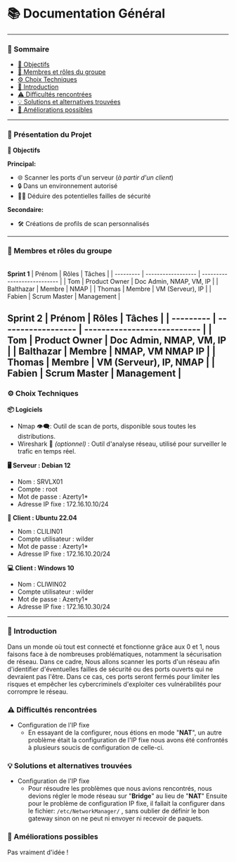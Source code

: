 # 📚 Documentation Général
---
### 📑 Sommaire
- [🎯 Objectifs](#objectifs)
- [👥 Membres et rôles du groupe](#membres-et-rôles-du-groupe)
- [⚙️ Choix Techniques](#choix-techniques)
- [📜 Introduction](#introduction)
- [⚠️ Difficultés rencontrées](#difficultés-rencontrées)
- [💡 Solutions et alternatives trouvées](#solutions-et-alternatives-trouvées)
- [🚀 Améliorations possibles](#améliorations-possibles)
---
### **📝 Présentation du Projet**

**🎯 Objectifs**
<span id="objectifs"></span>  

**Principal:**
- 🌐 Scanner les ports d'un serveur (*à partir d'un client*)
- 🔒 Dans un environnement autorisé
- 🕵️‍♂️ Déduire des potentielles failles de sécurité

**Secondaire:**
- 🛠️ Créations de profils de scan personnalisés
---
### **👥 Membres et rôles du groupe**
<span id="membres-et-rôles-du-groupe"></span>  
**Sprint 1**
| Prénom    | Rôles              | Tâches                      | 
| --------- | ------------------ | --------------------------- |
| Tom       | Product Owner      | Doc Admin, NMAP, VM, IP     |
| Balthazar | Membre             | NMAP                        |
| Thomas    | Membre             | VM (Serveur), IP            |
| Fabien    | Scrum Master       | Management                  |

**Sprint 2**
| Prénom    | Rôles              | Tâches                      | 
| --------- | ------------------ | --------------------------- |
| Tom       | Product Owner      | Doc Admin, NMAP, VM, IP     |
| Balthazar | Membre             | NMAP, VM NMAP IP                        |
| Thomas    | Membre             | VM (Serveur), IP, NMAP            |
| Fabien    | Scrum Master       | Management                  |
---
### **⚙️ Choix Techniques**
<span id="choix-techniques"></span>
**📦 Logiciels**
- Nmap 👁️‍🗨️: Outil de scan de ports, disponible sous toutes les distributions.
- Wireshark 🦈 *(optionnel)* : Outil d'analyse réseau, utilisé pour surveiller le trafic en temps réel. 

**🖥️ Serveur : Debian 12**
- Nom : SRVLX01
- Compte : root
- Mot de passe : Azerty1*
- Adresse IP fixe : 172.16.10.10/24

**🐧  Client : Ubuntu 22.04**
- Nom : CLILIN01
- Compte utilisateur : wilder
- Mot de passe : Azerty1*
- Adresse IP fixe : 172.16.10.20/24

**💻 Client : Windows 10**
- Nom : CLIWIN02
- Compte utilisateur : wilder
- Mot de passe : Azerty1*
- Adresse IP fixe : 172.16.10.30/24
---
### **📜 Introduction**
<span id="introduction"></span> 
Dans un monde où tout est connecté et fonctionne grâce aux 0 et 1, nous faisons face à de nombreuses problématiques, notamment la sécurisation de réseau. Dans ce cadre, Nous allons scanner les ports d'un réseau afin d'identifier d'éventuelles failles de sécurité ou des ports ouverts qui ne devraient pas l'être. Dans ce cas, ces ports seront fermés pour limiter les risques et empêcher les cybercriminels d'exploiter ces vulnérabilités pour corrompre le réseau.

### **⚠️ Difficultés rencontrées**
<span id="difficultés-rencontrées"></span>
- Configuration de l'IP fixe
  - En essayant de la configurer, nous étions en mode "**NAT**", un autre problème était la configuration de l'IP fixe nous avons été confrontés à plusieurs soucis de configuration de celle-ci.

### **💡 Solutions et alternatives trouvées**
<span id="solutions-et-alternatives-trouvées"></span>
- Configuration de l'IP fixe
  - Pour résoudre les problèmes que nous avions rencontrés, nous devions régler le mode réseau sur "**Bridge**" au lieu de "**NAT**" Ensuite pour le problème de configuration IP fixe, il fallait la configurer dans le fichier: `/etc/NetworkManager/` , sans oublier de définir le bon gateway sinon on ne peut ni envoyer ni recevoir de paquets.

### **🚀 Améliorations possibles**
<span id="améliorations-possibles"></span>
Pas vraiment d'idée !
